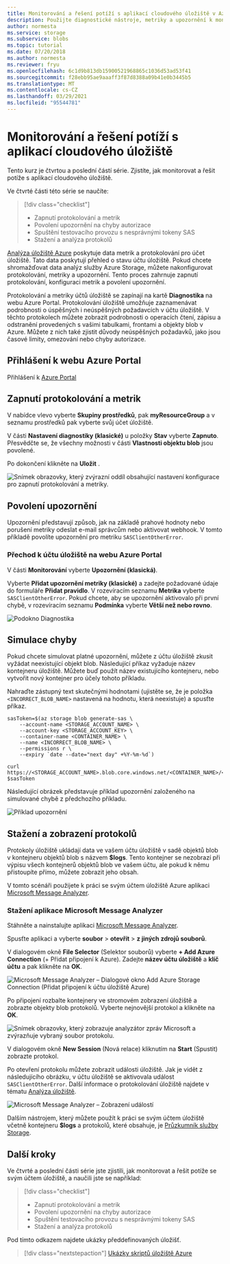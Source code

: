 ```yaml
---
title: Monitorování a řešení potíží s aplikací cloudového úložiště v Azure | Microsoft Docs
description: Použijte diagnostické nástroje, metriky a upozornění k monitorování a řešení potíží s cloudovou aplikací.
author: normesta
ms.service: storage
ms.subservice: blobs
ms.topic: tutorial
ms.date: 07/20/2018
ms.author: normesta
ms.reviewer: fryu
ms.openlocfilehash: 6c1d9b813db15900521968865c1036d53ad53f41
ms.sourcegitcommit: f28ebb95ae9aaaff3f87d8388a09b41e0b3445b5
ms.translationtype: MT
ms.contentlocale: cs-CZ
ms.lasthandoff: 03/29/2021
ms.locfileid: "95544781"
---
```

# <a name="monitor-and-troubleshoot-a-cloud-storage-application"></a>Monitorování a řešení potíží s aplikací cloudového úložiště

Tento kurz je čtvrtou a poslední částí série. Zjistíte, jak monitorovat a řešit potíže s aplikací cloudového úložiště.

Ve čtvrté části této série se naučíte:

> [!div class="checklist"]
> * Zapnutí protokolování a metrik
> * Povolení upozornění na chyby autorizace
> * Spuštění testovacího provozu s nesprávnými tokeny SAS
> * Stažení a analýza protokolů

[Analýza úložiště Azure](../common/storage-analytics.md) poskytuje data metrik a protokolování pro účet úložiště. Tato data poskytují přehled o stavu účtu úložiště. Pokud chcete shromažďovat data analýz služby Azure Storage, můžete nakonfigurovat protokolování, metriky a upozornění. Tento proces zahrnuje zapnutí protokolování, konfiguraci metrik a povolení upozornění.

Protokolování a metriky účtů úložiště se zapínají na kartě **Diagnostika** na webu Azure Portal. Protokolování úložiště umožňuje zaznamenávat podrobnosti o úspěšných i neúspěšných požadavcích v účtu úložiště. V těchto protokolech můžete zobrazit podrobnosti o operacích čtení, zápisu a odstranění provedených s vašimi tabulkami, frontami a objekty blob v Azure. Můžete z nich také zjistit důvody neúspěšných požadavků, jako jsou časové limity, omezování nebo chyby autorizace.

## <a name="log-in-to-the-azure-portal"></a>Přihlášení k webu Azure Portal

Přihlášení k [Azure Portal](https://portal.azure.com)

## <a name="turn-on-logging-and-metrics"></a>Zapnutí protokolování a metrik

V nabídce vlevo vyberte **Skupiny prostředků**, pak **myResourceGroup** a v seznamu prostředků pak vyberte svůj účet úložiště.

V části **Nastavení diagnostiky (klasické)** u položky **Stav** vyberte **Zapnuto**. Přesvědčte se, že všechny možnosti v části **Vlastnosti objektu blob** jsou povolené.

Po dokončení klikněte na **Uložit** .

![Snímek obrazovky, který zvýrazní oddíl obsahující nastavení konfigurace pro zapnutí protokolování a metriky.](media/storage-monitor-troubleshoot-storage-application/enable-diagnostics.png)

## <a name="enable-alerts"></a>Povolení upozornění

Upozornění představují způsob, jak na základě prahové hodnoty nebo porušení metriky odeslat e-mail správcům nebo aktivovat webhook. V tomto příkladě povolíte upozornění pro metriku `SASClientOtherError`.

### <a name="navigate-to-the-storage-account-in-the-azure-portal"></a>Přechod k účtu úložiště na webu Azure Portal

V části **Monitorování** vyberte **Upozornění (klasická)**.

Vyberte **Přidat upozornění metriky (klasické)** a zadejte požadované údaje do formuláře **Přidat pravidlo**. V rozevíracím seznamu **Metrika** vyberte `SASClientOtherError`. Pokud chcete, aby se upozornění aktivovalo při první chybě, v rozevíracím seznamu **Podmínka** vyberte **Větší než nebo rovno**.

![Podokno Diagnostika](media/storage-monitor-troubleshoot-storage-application/add-alert-rule.png)

## <a name="simulate-an-error"></a>Simulace chyby

Pokud chcete simulovat platné upozornění, můžete z účtu úložiště zkusit vyžádat neexistující objekt blob. Následující příkaz vyžaduje název kontejneru úložiště. Můžete buď použít název existujícího kontejneru, nebo vytvořit nový kontejner pro účely tohoto příkladu.

Nahraďte zástupný text skutečnými hodnotami (ujistěte se, že je položka `<INCORRECT_BLOB_NAME>` nastavená na hodnotu, která neexistuje) a spusťte příkaz.

```azurecli-interactive
sasToken=$(az storage blob generate-sas \
    --account-name <STORAGE_ACCOUNT_NAME> \
    --account-key <STORAGE_ACCOUNT_KEY> \
    --container-name <CONTAINER_NAME> \
    --name <INCORRECT_BLOB_NAME> \
    --permissions r \
    --expiry `date --date="next day" +%Y-%m-%d`)

curl https://<STORAGE_ACCOUNT_NAME>.blob.core.windows.net/<CONTAINER_NAME>/<INCORRECT_BLOB_NAME>?$sasToken
```

Následující obrázek představuje příklad upozornění založeného na simulované chybě z předchozího příkladu.

 ![Příklad upozornění](media/storage-monitor-troubleshoot-storage-application/email-alert.png)

## <a name="download-and-view-logs"></a>Stažení a zobrazení protokolů

Protokoly úložiště ukládají data ve vašem účtu úložiště v sadě objektů blob v kontejneru objektů blob s názvem **$logs**. Tento kontejner se nezobrazí při výpisu všech kontejnerů objektů blob ve vašem účtu, ale pokud k němu přistoupíte přímo, můžete zobrazit jeho obsah.

V tomto scénáři použijete k práci se svým účtem úložiště Azure aplikaci [Microsoft Message Analyzer](/message-analyzer/microsoft-message-analyzer-operating-guide).

### <a name="download-microsoft-message-analyzer"></a>Stažení aplikace Microsoft Message Analyzer

Stáhněte a nainstalujte aplikaci [Microsoft Message Analyzer](/message-analyzer/installing-and-upgrading-message-analyzer).

Spusťte aplikaci a vyberte **soubor**  >  **otevřít**  >  **z jiných zdrojů souborů**.

V dialogovém okně **File Selector** (Selektor souborů) vyberte **+ Add Azure Connection** (+ Přidat připojení k Azure). Zadejte **název účtu úložiště** a **klíč účtu** a pak klikněte na **OK**.

![Microsoft Message Analyzer – Dialogové okno Add Azure Storage Connection (Přidat připojení k účtu úložiště Azure)](media/storage-monitor-troubleshoot-storage-application/figure3.png)

Po připojení rozbalte kontejnery ve stromovém zobrazení úložiště a zobrazte objekty blob protokolů. Vyberte nejnovější protokol a klikněte na **OK**.

![Snímek obrazovky, který zobrazuje analyzátor zpráv Microsoft a zvýrazňuje vybraný soubor protokolu.](media/storage-monitor-troubleshoot-storage-application/figure4.png)

V dialogovém okně **New Session** (Nová relace) kliknutím na **Start** (Spustit) zobrazte protokol.

Po otevření protokolu můžete zobrazit události úložiště. Jak je vidět z následujícího obrázku, v účtu úložiště se aktivovala událost `SASClientOtherError`. Další informace o protokolování úložiště najdete v tématu [Analýza úložiště](../common/storage-analytics.md).

![Microsoft Message Analyzer – Zobrazení událostí](media/storage-monitor-troubleshoot-storage-application/figure5.png)

Dalším nástrojem, který můžete použít k práci se svým účtem úložiště včetně kontejneru **$logs** a protokolů, které obsahuje, je [Průzkumník služby Storage](https://azure.microsoft.com/features/storage-explorer/).

## <a name="next-steps"></a>Další kroky

Ve čtvrté a poslední části série jste zjistili, jak monitorovat a řešit potíže se svým účtem úložiště, a naučili jste se například:

> [!div class="checklist"]
> * Zapnutí protokolování a metrik
> * Povolení upozornění na chyby autorizace
> * Spuštění testovacího provozu s nesprávnými tokeny SAS
> * Stažení a analýza protokolů

Pod tímto odkazem najdete ukázky předdefinovaných úložišť.

> [!div class="nextstepaction"]
> [Ukázky skriptů úložiště Azure](storage-samples-blobs-cli.md)